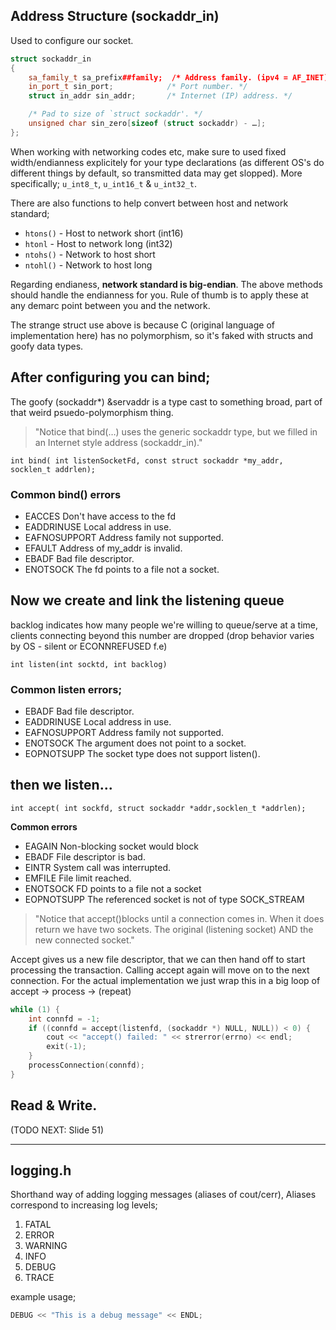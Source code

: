 ## Address Structure (sockaddr_in)
Used to configure our socket.
```cpp
struct sockaddr_in
{
    sa_family_t sa_prefix##family;  /* Address family. (ipv4 = AF_INET) */
    in_port_t sin_port;            /* Port number. */
    struct in_addr sin_addr;       /* Internet (IP) address. */

    /* Pad to size of `struct sockaddr'. */
    unsigned char sin_zero[sizeof (struct sockaddr) - …];
};
```

When working with networking codes etc, make sure to used fixed width/endianness explicitely for your type declarations (as different OS's do different things by default, so transmitted data may get slopped). More specifically; `u_int8_t`, `u_int16_t` & `u_int32_t`.

There are also functions to help convert between host and network standard;
* `htons()` - Host to network short (int16)
* `htonl` - Host to network long (int32)
* `ntohs()` - Network to host short
* `ntohl()` - Network to host long

Regarding endianess, **network standard is big-endian**. The above methods should handle the endianness for you. Rule of thumb is to apply these at any demarc point between you and the network.

The strange struct use above is because C (original language of implementation here) has no polymorphism, so it's faked with structs and goofy data types.

## After configuring you can bind;
The goofy (sockaddr*) &servaddr is a type cast to something broad, part of that weird psuedo-polymorphism thing.
 > "Notice that bind(…) uses the generic sockaddr type, but we filled in an Internet style address (sockaddr_in)."

`int bind( int listenSocketFd, const struct sockaddr *my_addr,
socklen_t addrlen);`

### Common bind() errors
* EACCES Don't have access to the fd
* EADDRINUSE Local address in use.
* EAFNOSUPPORT Address family not supported.
* EFAULT Address of my_addr is invalid.
* EBADF Bad file descriptor.
* ENOTSOCK The fd points to a file not a socket.

## Now we create and link the listening queue
backlog indicates how many people we're willing to queue/serve at a time, clients connecting beyond this number are dropped (drop behavior varies by OS - silent or ECONNREFUSED f.e)

`int listen(int socktd, int backlog)`
### Common listen errors;
* EBADF Bad file descriptor.
* EADDRINUSE Local address in use.
* EAFNOSUPPORT Address family not supported.
* ENOTSOCK The argument does not point to a socket.
* EOPNOTSUPP The socket type does not support listen().

## then we listen...
`int accept( int sockfd, struct sockaddr *addr,socklen_t *addrlen);`

**Common errors**
* EAGAIN Non-blocking socket would block
* EBADF File descriptor is bad.
* EINTR System call was interrupted.
* EMFILE File limit reached.
* ENOTSOCK FD points to a file not a socket
* EOPNOTSUPP The referenced socket is not of type SOCK_STREAM
> "Notice that accept()blocks until a connection comes in. When it does return we have two sockets. The original (listening socket) AND the new connected socket."

Accept gives us a new file descriptor, that we can then hand off to start processing the transaction. Calling accept again will move on to the next connection. For the actual implementation we just wrap this in a big loop of accept -> process -> (repeat)
```cpp
while (1) {
    int connfd = -1;
    if ((connfd = accept(listenfd, (sockaddr *) NULL, NULL)) < 0) {
        cout << "accept() failed: " << strerror(errno) << endl;
        exit(-1);
    }
    processConnection(connfd);
}
```

## Read & Write.
(TODO NEXT: Slide 51)

---

## logging.h 
Shorthand way of adding logging messages (aliases of cout/cerr), 
Aliases correspond to increasing log levels;
1. FATAL
2. ERROR
3. WARNING
4. INFO
5. DEBUG
6. TRACE 

example usage;
```c
DEBUG << "This is a debug message" << ENDL;
```